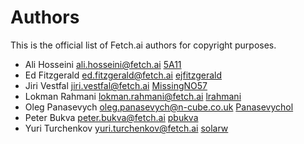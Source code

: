 # Authors

This is the official list of Fetch.ai authors for copyright purposes.

* Ali Hosseini <ali.hosseini@fetch.ai> [5A11](https://github.com/5A11)
* Ed Fitzgerald <ed.fitzgerald@fetch.ai> [ejfitzgerald](https://github.com/ejfitzgerald)
* Jiri Vestfal <jiri.vestfal@fetch.ai> [MissingNO57](https://github.com/MissingNO57)
* Lokman Rahmani <lokman.rahmani@fetch.ai> [lrahmani](https://github.com/lrahmani)
* Oleg Panasevych <oleg.panasevych@n-cube.co.uk> [Panasevychol](https://github.com/panasevychol)
* Peter Bukva <peter.bukva@fetch.ai> [pbukva](https://github.com/pbukva)
* Yuri Turchenkov <yuri.turchenkov@fetch.ai> [solarw](https://github.com/solarw)
